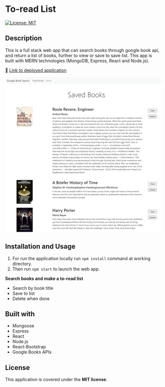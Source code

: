 # To-read List

[![License: MIT](https://img.shields.io/badge/License-MIT-yellow.svg)](https://opensource.org/licenses/MIT)

## Description

This is a full stack web app that can search books through google book api, and return a list of books, further to view or save to save list. This app is built with MERN technologies (MongoDB, Express, React and Node.js).

:link: [Link to deployed application](https://ziyonghe.github.io/employee-directory/)

![application preview](./client/src/utils/preview.PNG)

## Installation and Usage

1. For run the application locally run `npm install` command at working directory.
2. Then run `npm start` to launch the web app.

**Search books and make a to-read list**

- Search by book title
- Save to list
- Delete when done

## Built with

- Mongoose
- Express
- React
- Node.js
- React-Bootstrap
- Google Books APIs

## License

This application is covered under the **MIT license**.
